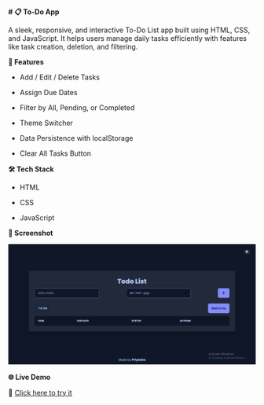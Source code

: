 **# 📋 To-Do App**

A sleek, responsive, and interactive To-Do List app built using HTML, CSS, and JavaScript. It helps users manage daily tasks efficiently with features like task creation, deletion, and filtering.

**🚀 Features**

- Add / Edit / Delete Tasks

-  Assign Due Dates

-  Filter by All, Pending, or Completed

-  Theme Switcher
  
-  Data Persistence with localStorage

-  Clear All Tasks Button

**🛠️ Tech Stack**

- HTML

- CSS

- JavaScript

**📸 Screenshot**

![Todo App Screenshot](https://github.com/Roy1Priyanka/To-Do-App/blob/main/Demo.png)

**🌐 Live Demo**

🔗 [Click here to try it](https://todo-webap.netlify.app/)



